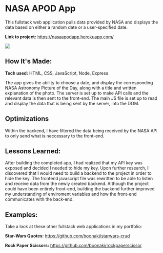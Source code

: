 # NASA APOD App
This fullstack web application pulls data provided by NASA and displays the data based on either a random date or a user-specified date.

**Link to project:** https://nasaapodapp.herokuapp.com/

<img src="/private/apodgif">

## How It's Made:

**Tech used:** HTML, CSS, JavaScript, Node, Express 

The app gives the ability to choose a date, and display the corresponding NASA Astronomy Picture of the Day, along with a title and written explanation of the photo. The server is set up to make API calls and the relevant data is then sent to the front-end. The main JS file is set up to read and display the data that is being sent by the server, into the DOM.

## Optimizations

Within the backend, I have filtered the data being received by the NASA API to only send what is neccessary to the front-end.

## Lessons Learned:

After building the completed app, I had realized that my API key was exposed and decided I needed to hide my key. Upon further research, I discovered that I would need to build a backend to the project in order to hide the key. The frontend javascript file was rewritten to be able to listen and receive data from the newly created backend. Although the project could have been entirely front-end, building the backend further improved my understanding of enviroment variables and how the front-end communicates with the back-end.

## Examples:
Take a look at these other fullstack web applications in my portfolio:

**Star-Wars Quotes:** https://github.com/boonaki/starwars-crud

**Rock Paper Scissors:** https://github.com/boonaki/rockpaperscissor
